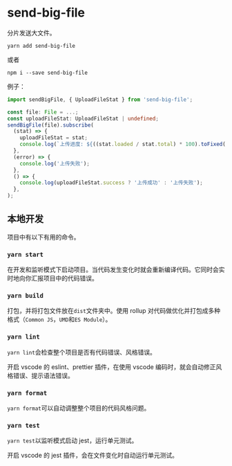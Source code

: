 # send-big-file

分片发送大文件。

```shell
yarn add send-big-file
```

或者

```shell
npm i --save send-big-file
```

例子：

```typescript
import sendBigFile, { UploadFileStat } from 'send-big-file';

const file: File = ...;
const uploadFileStat: UploadFileStat | undefined;
sendBigFile(file).subscribe(
  (stat) => {
    uploadFileStat = stat;
    console.log(`上传进度: ${((stat.loaded / stat.total) * 100).toFixed(2)}%`);
  },
  (error) => {
    console.log('上传失败');
  },
  () => {
    console.log(uploadFileStat.success ? '上传成功' : '上传失败');
  },
);
```

## 本地开发

项目中有以下有用的命令。

### `yarn start`

在开发和监听模式下启动项目。当代码发生变化时就会重新编译代码。它同时会实时地向你汇报项目中的代码错误。

### `yarn build`

打包，并将打包文件放在`dist`文件夹中。使用 rollup 对代码做优化并打包成多种格式（`Common JS`，`UMD`和`ES Module`）。

### `yarn lint`

`yarn lint`会检查整个项目是否有代码错误、风格错误。

开启 vscode 的 eslint、prettier 插件，在使用 vscode 编码时，就会自动修正风格错误、提示语法错误。

### `yarn format`

`yarn format`可以自动调整整个项目的代码风格问题。

### `yarn test`

`yarn test`以监听模式启动 jest，运行单元测试。

开启 vscode 的 jest 插件，会在文件变化时自动运行单元测试。
